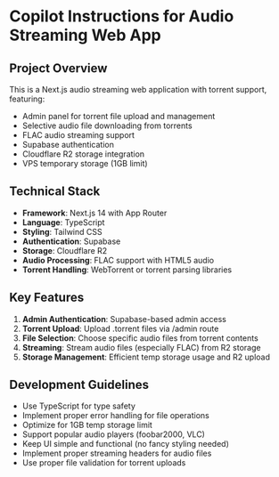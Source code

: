# Copilot Instructions for Audio Streaming Web App

<!-- Use this file to provide workspace-specific custom instructions to Copilot. For more details, visit https://code.visualstudio.com/docs/copilot/copilot-customization#_use-a-githubcopilotinstructionsmd-file -->

## Project Overview
This is a Next.js audio streaming web application with torrent support, featuring:
- Admin panel for torrent file upload and management
- Selective audio file downloading from torrents
- FLAC audio streaming support
- Supabase authentication
- Cloudflare R2 storage integration
- VPS temporary storage (1GB limit)

## Technical Stack
- **Framework**: Next.js 14 with App Router
- **Language**: TypeScript
- **Styling**: Tailwind CSS
- **Authentication**: Supabase
- **Storage**: Cloudflare R2
- **Audio Processing**: FLAC support with HTML5 audio
- **Torrent Handling**: WebTorrent or torrent parsing libraries

## Key Features
1. **Admin Authentication**: Supabase-based admin access
2. **Torrent Upload**: Upload .torrent files via /admin route
3. **File Selection**: Choose specific audio files from torrent contents
4. **Streaming**: Stream audio files (especially FLAC) from R2 storage
5. **Storage Management**: Efficient temp storage usage and R2 upload

## Development Guidelines
- Use TypeScript for type safety
- Implement proper error handling for file operations
- Optimize for 1GB temp storage limit
- Support popular audio players (foobar2000, VLC)
- Keep UI simple and functional (no fancy styling needed)
- Implement proper streaming headers for audio files
- Use proper file validation for torrent uploads
